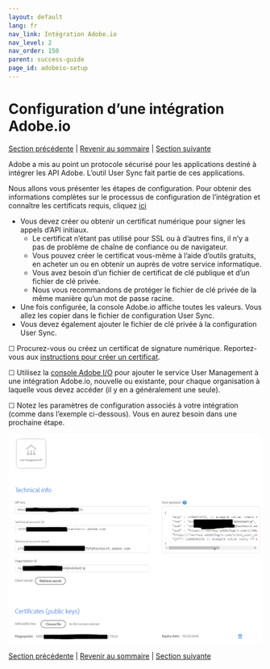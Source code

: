 ```yaml
---
layout: default
lang: fr
nav_link: Intégration Adobe.io
nav_level: 2
nav_order: 150
parent: success-guide
page_id: adobeio-setup
---
```


# Configuration d’une intégration Adobe.io

[Section précédente](decide_deletion_policy.md) \| [Revenir au sommaire](index.md) \| [Section suivante](identify_server.md)

Adobe a mis au point un protocole sécurisé pour les applications destiné à intégrer les API Adobe. L’outil User Sync fait partie de ces applications.

Nous allons vous présenter les étapes de configuration. Pour obtenir des informations complètes sur le processus de configuration de l’intégration et connaître les certificats requis, cliquez [ici](https://www.adobe.io/apis/cloudplatform/console/authentication.html)

- Vous devez créer ou obtenir un certificat numérique pour signer les appels d’API initiaux.
  - Le certificat n’étant pas utilisé pour SSL ou à d’autres fins, il n’y a pas de problème de chaîne de confiance ou de navigateur.
  - Vous pouvez créer le certificat vous-même à l’aide d’outils gratuits, en acheter un ou en obtenir un auprès de votre service informatique.
  - Vous avez besoin d’un fichier de certificat de clé publique et d’un fichier de clé privée.
  - Nous vous recommandons de protéger le fichier de clé privée de la même manière qu’un mot de passe racine.
- Une fois configurée, la console Adobe.io affiche toutes les valeurs. Vous allez les copier dans le fichier de configuration User Sync.
- Vous devez également ajouter le fichier de clé privée à la configuration User Sync.

&#9744; Procurez-vous ou créez un certificat de signature numérique. Reportez-vous aux [instructions pour créer un certificat](https://www.adobe.io/apis/cloudplatform/console/authentication/createcert.html).

&#9744; Utilisez la [console Adobe I/O](https://console.adobe.io) pour ajouter le service User Management à une intégration Adobe.io, nouvelle ou existante, pour chaque organisation à laquelle vous devez accéder (il y en a généralement une seule). 

&#9744; Notez les paramètres de configuration associés à votre intégration (comme dans l’exemple ci-dessous). Vous en aurez besoin dans une prochaine étape.


![img](images/setup_adobe_io_data.png)


[Section précédente](decide_deletion_policy.md) \| [Revenir au sommaire](index.md) \| [Section suivante](identify_server.md)
